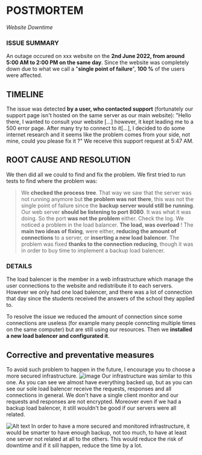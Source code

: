 # POSTMORTEM
*Website Downtime*

### ISSUE SUMMARY
An outage occured on xxx website on the **2nd June 2022, from around 5:00 AM to 2:00 PM on the same day**. Since the website was completely down due to what we call a "**single point of failure**", **100 %** of the users were affected.

## TIMELINE
The issue was detected **by a user, who contacted support** (fortunately our support page isn't hosted on the same server as our main website): "Hello there, I wanted to consult your website [...] however, it kept leading me to a 500 error page. After many try to connect to it[...], I decided to do some internet research and it seems like the problem comes from your side, not mine, could you please fix it ?" We receive this support request at 5:47 AM.

## ROOT CAUSE AND RESOLUTION
We then did all we could to find and fix the problem. We first tried to run tests to find where the problem was:
> We **checked the process tree**. That way we saw that the server was not running anymore but **the problem was not there**, this was not the single point of failure since the **backup server would still be running**.
> Our web server **should be listening to port 8080**. It was what it was doing. So the port **was not the problem** either.
> Check the log. We noticed a problem in the load balancer. **The load, was overload** !
The **main two ideas of fixing**, were either, **reducing the amount of connections** to a server, or **inserting a new load balencer**. The problem was fixed **thanks to the connection reducing**, though it was in order to buy time to implement a backup load balencer.

### DETAILS
The load balencer is the member in a web infrastructure which manage the user connections to the website and redistribute it to each servers. However we only had one load balencer, and there was a lot of connection that day since the students received the answers of the school they applied to.

To resolve the issue we reduced the amount of connection since some connections are useless (for example many people conncting multiple times on the same computer) but are still using our resources. Then we **installed a new load balencer and configurated it**.

## Corrective and preventative measures
To avoid such problem to happen in the future, I encourage you to choose a more secured infrastructure.
![image](https://viewer.diagrams.net/?tags=%7B%7D&highlight=0000ff&edit=_blank&layers=1&nav=1&title=1-distributed_web_infrastructure%20(4).drawio#R7Vxdc9soFP01ntl9aEYS%2BvJjYmfTnUk7bT2zbR%2BxhGRtsfAiHNv76xckZEvGjok%2FIpzNTMYxV4DQ5ZzDBYF7YDBdPlA4m3wiMcI9x4qXPTDsOU7oh%2FxTGFaVwQV2ZUhpFlcma2MYZf%2BiymjX1nkWo0LaKhMjBLNs1jZGJM9RxFo2SClZtLMlBMctwwymSDGMIohV6%2FcsZhNptf3%2B5sJHlKUTeevQCaoLU1hnlk9STGBMFg0TuO%2BBASWEVd%2BmywHCwndtv%2Fyx5%2Bq6YRTlTKfAXZ%2F9xb7i1eixPwoeGKSZn32wHdk4tqqfGMXcATJJKJuQlOQQ32%2Bsd5TM8xiJai2e2uR5JGTGjTY3%2Fo0YW8nehHNGuGnCplheRcuM%2FWh8%2FymquvFkariUNZeJVZ3IGV39aCYapURyU6xM1eWSDOMBwYSWTwdiiMIk4vaCUfILNa74UYjGCb%2BiOlb6uiBzGqHnvCkBCmmK2HP5ZEbh6sYdZL89IDJF%2FBF4BoowZNlTG4tQQjpd59v0Ov8iO%2F4lIKjqfYJ4Lu80wJl4eAUaGHPeCQgsJhlDoxks3bHgzG938Bmd%2FoQoQ8tnvVRflUSTSrMm3qLB29o2aVLWupBfATCHXI4uu2TONcEMohfQpZdlFL1cq0sYWL1jNPbmFBAkYYSinSAYh57rWa8DArM0FigaO0KUaxu32Qo82p3%2FQq31UBi7u5wfOmPg%2B%2BfRWtfaEltNrfUvpbWOQVr7BqTW1WRZ3yySqVR6TaVdd%2FzPZr8%2FDwK7Hc06LwxnLyq1uiAwTGrd%2FVKrznauUGrDzrXWnEnjcUprv4xkF1VaryullUW%2FkEzM9Gq0%2BU4bbS7YQlHVUFlqC0jrZpwg4Z1iqx0sB9oDeXAKvC6q4brwMkzDvf0argZ616fhntW5hrvGaLj%2B2sRpsdJFZbyvy7PAKJ45oTkRs62HApMjZl0UeGaBoN8tCII3Nm%2FSRYFrFAr6ypD7HY25QQ684Lbn%2BJg%2Fzt2Yj8J%2BKr59TrN8%2BcxwbB8ejs8wuHp%2Be3AFfteDK3gfXM%2F7Xs3SHV19oygFuh1dWzjQhMGWrgYm6ao2DIBRKKibff3K2vnKk23OKv8RqmrSslM93782Lhk0sh41sF4jBMyKU23PFAhoTliNjqx0MWDWjNXt9kVfSwZ0V4lbkZVJS8TaGDBribhudiOseiQw5pY7iFEe7YmsPt7OKFmuFPwUEzgTX7kHIcYIk5TCKc8%2FQzTjDRa1ta992Vw4vOa8RPXe1h1r0EmSOLt7N%2FbHvnemNWgHbL1HBF1Hc8AYJdefJn%2BwbiwrbCu6fVDSy1QDMK%2Bv874mxx2z9s6BwByhP24GbdQEWhcFhu2grNvdkPrb2QxnEb83ycWTy5eDHc%2BXQ8uw%2BbJzhQq7FS5fg7gGuuJqVgTlvIvrOcVVFwVm7Zmsm31t2tr9Wx47POA5jj5xdG3HJCQiMeIZxrBAxjnWdjt3rPoq8i041u18kzzwzRF83XDAYMV3rvS1pKO%2BkBpCBivSWPZOYn1ajb4%2BnkapM3aNPgn7%2FeNC8rXx%2FN5%2FJ%2BFZSai9emnYzjt1%2BbJBQudNk1A7drscC11Hcb9cPVbdvl5P%2Ft%2BtGW8tGfu22m%2Fhjm5zL9Zr6jHKbyidc74K0rCJ%2BEwwWfB%2FJCmp%2FM8cFeJ4A9fDOkM1oSmU3uQ%2BYYpDc5KjLe9LE8RZmvMkRokoJpzKI1R8K83TLI5L6S54F2d5%2BlhmG7obyzfpMGEivHjZcDCc8IIoFygSZyxKD3p3%2FI%2F7dCCk1%2BNtHfC0vUnzP5GdsgHJefNhVnY4ggVbiKcXwwcT2lI%2B6Zk4bdvb2PAUbDjeDnBsHyg5HzjUg181l7nH85rNw8%2Bj3xYLARG2mqHf6yz8ls1cqgrsqovXc5MQMob0JiJTIR7ittafX%2FjHbRxTVBR769%2Br4tarzE7sei9NrcmBo6fJF5uduOqhj72Ki7P8V9slbf8dt%2Ftir1sPb5HQ3SPR9G49PzzxyFYQtDuyPuVY11CFUMqJLaUe%2B1BFRx%2F94snN79xU2Tc%2FFgTu%2FwM%3D)
Our infrastructure was similar to this one. As you can see we almost have everything backed up, but as you can see our sole load balencer receive the requests, responses and all connections in general. We don't have a single client monitor and our requests and responses are not encrypted. Moreover even if we had a backup load balencer, it still wouldn't be good if our servers were all related.

![Alt text](https://viewer.diagrams.net/?tags=%7B%7D&highlight=0000ff&edit=_blank&layers=1&nav=1&title=3-scale_up.drawio#R7V1bc9o4FP41mWkfyviOeUxp2u5M0k2XzqR92hG2AG%2BMRY0SoL9%2BJVsCWzJYARsUQqfT4mP5pvPpOxfJx1d2f7r8koLZ5A6FML6yjHB5ZX%2B6sizf88m%2FVLDKBY5t5oJxGoW5qCAYRH8gExpM%2BhSFcF5qiBGKcTQrCwOUJDDAJRlIU7QoNxuhuHzVGRhDSTAIQCxLH6IQT5jU9HqbHV9hNJ6wS%2FtWN98xBbwxe5L5BIRoURDZN1d2P0UI57%2Bmyz6Mad%2FxfsmP%2B7xl7%2FrGUphglQNGf8DtHZo7D6Pr%2BDv428eP0e0HdrPPIH5iD3yTBOlqhmFIxCn8%2FQTnmN0%2FXvFOgSHpI7aJUjxBY5SA%2BGYj%2FZiipySE9MoG2dq0uUVoRoQmEf4HMV4xhYMnjIhogqcx2wuXEf5Z%2BP2LnYr%2B%2FrQsbqz4RoLT1c%2Fixq%2FixuagbIsfNUIJ%2FgymUUwFX2H8DHEUALaD3Z1p0e0ojvsoRmnWBXYIoD8KiHyOU%2FQIC3u8wIfDEd0zATN6%2BCiGy2sKRSKTlcb0OEdPaQB3aIqDH6RjiHe08%2FJ2VEWFCzBIfIFoCsnjZ7qNAY6eyzAHbLSM1%2B02gCI%2FGKZegC9Twlc%2FjuizS5CKYzKkKXQWkwjDwQxkvbEgpFIGxsv1sLXPn2GK4XJnL7G9DhvDjMRMPqYXBUrgskmRDYyW%2BtWS%2BvXK8mJM%2B2EGEvJ7TH9%2F%2BjZ4t1gsKGxWM%2FieNyFXLLbi4mEqSoqtyHk6I4SGIO0EaEpOmV3W%2BOue%2FHMdhimcz7eeX9B1mRxq9N2A9iyjrL61WurU57WlPrtCfUIncfaIo%2BSx3CPl7tuP9rb2ai2%2FWIr8Uuxb3v%2FKnMNOd48iShVcj2sdrQS98lPkJMqOKppC4URW3YnyXpBOlOl6%2FYz7q9%2BpUL88TAi6sURsCUqgwIJMBOJonJDNgKgUEvlHOkCILYuv2Y5pFIaZcSaDM4iS8S0cUUU7G8k%2FDPpUhMjhozhzWCbkQEjO8HFGOyTrIvcj%2BUs6rW903CuX3G2fbJubbfKXNk9xHyXkAUCUwQyCOV5Qh4KCGAMMhtmzcjvMXQpTML%2B9hmhA0LrtyjTgV7CA3RYLuFtJnD595tRya%2Bb9fkI5l9r5n6KoirQLQOIN6Uk%2FzLM%2BvSYNTGe2zGicHGkMQfA4zojlA7sobZKOh%2B8s16WtiIItQ%2Fj9Xr6JweCW7OtT5I0I9jC71iLKemMOUzL4qRdesCMUaOS%2Frz9%2B3A9qLBQR5z3ThGFpA2GCobFVDU2vLYj5Nf79fEbGJzylg8%2F9%2BMxqdbruTh9%2FX2995AcwqPQSh77ruEbj3rqnaE1Nvbx1dw8kVHWcPuFfx20sACTbxfDCM8ifZgOSxmDV0wtWntaw6uzmnAuwiqo09EJWV2dkmXvhynqtwHK%2B%2FbmZfJgEoPvvw93jA7q5%2F5Iop61MvSyhV%2Bea17vXFnWvRf%2F4FgHqeJFgDSYB9XvVHFsOWaIBEMcwRuMUTGmEBdOIPDAN98r77jc76hNqS8gT76YqvHoVPtZoZFX7WKE39FyvGRfb9oRUnHPqXE5vryiODUYJIJ%2BjFC4AverLkBGSaHqAUZpNZ7Si8v3cap6ViLNkQxMIcIUwvgIAVVF8a6lYbhILANgo8aItW0i1VaTO21JXpUHSLsQpBsCqHgOLk7nTYNZ5DC8Gwv6epFlh8Xd5BpoYfH7bZziKt7mBLYxuxzgxGVvOAcObTbW0FGVaqmFmx%2BiWIwKnZnhnWwWP76AowTAYPHJ88UUPDU%2B91tOIrxg4WJrxiJxxVXEHWa%2FL%2BXSaMafpcbO1HPheqx9c6IdOlep9a0gYphl28YxaT%2B%2B4rr51iPNwYReN2KWnyi6q091HYhc52FwzhHXWVGAKYYR9ci44JKmtCxdYbpkLanOP50gGHDb1ZGBrRQaWnHhYk4H9lsjAMU9OBj2NyMDo2GU%2B8HfTAdkQR%2FSaIswyP3TbmptQp4JWkxfKq%2BC4m68JFTjazbAS1PlXLzFKu1B4rBkyXQySKgq5E6QJCi05h3aHkgijNErGNPLNl35n02M0d5YHwzEMSAsZv%2BsF4RynQYyewiZt1xblN2Chun7ZQlV4q72j2if%2FXO1TxzD8Mjt4tq2nE9uu5bJULZdea4Mc8wBktmW51qsQldYH7bRcYoh15pZLFYV246FUdigBA1gVGrAF65szCy8C9FwhreAaAqLzMza6%2Bp930sVMimayanK45x7TTh6ynqx5O2naJR7qdi%2BBnCoR2YpEZOnlQjtyFveczWHtwoVXbg5VUdi8OTyMBuX3Ey8Wamuq8aiRnKP1iucXzD28rZSOrTrHwMtjaMIErn7hWdklUp7qErIEfg3ezjFHoAxCzdbU2PJE1wMcEgGb7qJ2SCxh8G0cJUsJuxsUmq%2FD%2FvSkBXaS%2BTnuTJdzSCbxYn9OZn%2BUpxT0Sg%2Fy%2FIw%2BcNvP%2Fryx8FsdbnqF3%2Fy%2BC5bmejaLaSWDCCUbi%2FPq7YppepoZFlvOipa7nuAXzs%2Bw582KNfNHtumHLJrX16afnmPbNenKySVXK451NVyrUspwKr%2BE5XmlpdR1ycyzDCmV8%2Bx6ZThd7dJoAggNVRA6nl0EYd0E89sGoaUVCG05zf5m8hpiLTbViprtOUHavRh8SWyojH1Xcew7ekWarnY%2B9yWx0STcNJvRteVak28ksWGfPLy25SLrbyOzsa7Vczqjfsh7OReWPRnLqr6eq9lsOb%2Fvwkj%2FRKscA7r8hS6WuVsNvt%2BewUgXq3CpZo%2FXwub9Ke3c9%2FJIvwz0XU75a8th8vt%2BcwNd%2BdMJ7Y10T56jk4d%2BErLxzKvjh2A%2BWfd8oZep%2FB5gDNMkk9BXp8VRYUm00NCwK%2B2xa96PfskXF9wKjXDZgR9hEMvvuaKiVT%2FCIJ7IFM7T8jcYvKqPMOTZtkisO7%2B7ck%2BmuILImPOvWHGZub1a%2F7AE3C21RAkeKmqJ3qfRM62wbxkJxAuUPhZKBA1rS%2BevxdHWUkLsAxSF0dL8tyiqSLDhsdYED4qgdyUWXNf%2Bb%2FrTEZXF8%2BT6Dscs2d%2FZZ7qs7NmYe1UaqXLYTlzNuLLdyeYZdt11gemkMsQCmI5ab%2FgkZYTFF%2F%2BO%2BUmoSiWdST64NMxPVJd015DUtyzprruuKvEjA%2BZlJX50qNzjtjjsyObm45q517j5Qql98z8%3D)
In order to have a more secured and monitored infrastructure, it would be smarter to have enough backup, not too much, to have at least one server not related at all to the others. This would reduce the risk of downtime and if it sill happen, reduce the time by a lot.
